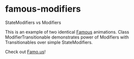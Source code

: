 famous-modifiers
================

StateModifiers vs Modifiers

This is an example of two identical [Famous](http://famo.us/) animations.
Class ModifierTransitionable demonstrates power of Modifiers with Transitionables over simple StateModifiers.

Check out [Famo.us](http://famo.us/)!
